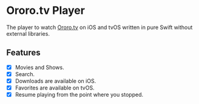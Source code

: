 #  Ororo.tv Player

The player to watch [Ororo.tv](https://ororo.tv/en) on iOS and tvOS written in pure Swift without external libraries.

## Features

- [x] Movies and Shows.
- [x] Search.
- [x] Downloads are available on iOS.
- [x] Favorites are available on tvOS.
- [x] Resume playing from the point where you stopped.
